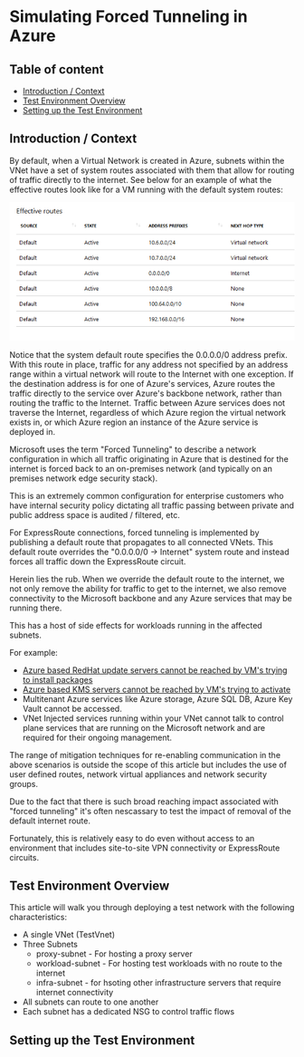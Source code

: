 Simulating Forced Tunneling in Azure
======================

## Table of content

- [Introduction / Context](#Introduction-/-Context)
- [Test Environment Overview](Test-Environment-Overview)
- [Setting up the Test Environment](Setting-up-a-Test-Environment)

## Introduction / Context

By default, when a Virtual Network is created in Azure, subnets within the VNet have a set of system routes associated with them that allow for routing of traffic directly to the internet. See below for an example of what the effective routes look like for a VM running with the default system routes:

![System Routes](images/defaultroutetable.png)

Notice that the system default route specifies the 0.0.0.0/0 address prefix. With this route in place, traffic for any address not specified by an address range within a virtual network will route to the Internet with one exception. If the destination address is for one of Azure's services, Azure routes the traffic directly to the service over Azure's backbone network, rather than routing the traffic to the Internet. Traffic between Azure services does not traverse the Internet, regardless of which Azure region the virtual network exists in, or which Azure region an instance of the Azure service is deployed in.

Microsoft uses the term "Forced Tunneling" to describe a network configuration in which all traffic originating in Azure that is destined for the internet is forced back to an on-premises network (and typically on an premises network edge security stack).

This is an extremely common configuration for enterprise customers who have internal security policy dictating all traffic passing between private and public address space is audited / filtered, etc.

For ExpressRoute connections, forced tunneling is implemented by publishing a default route that propagates to all connected VNets. This default route overrides the "0.0.0.0/0 -> Internet" system route and instead forces all traffic down the ExpressRoute circuit.

Herein lies the rub. When we override the default route to the internet, we not only remove the ability for traffic to get to the internet, we also remove connectivity to the Microsoft backbone and any Azure services that may be running there.

This has a host of side effects for workloads running in the affected subnets. 

For example:
- [Azure based RedHat update servers cannot be reached by VM's trying to install packages](https://github.com/MicrosoftDocs/azure-docs/issues/11969)
- [Azure based KMS servers cannot be reached by VM's trying to activate](https://docs.microsoft.com/en-us/azure/virtual-machines/troubleshooting/custom-routes-enable-kms-activation)
- Multitenant Azure services like Azure storage, Azure SQL DB, Azure Key Vault cannot be accessed.
- VNet Injected services running within your VNet cannot talk to control plane services that are running on the Microsoft network and are required for their ongoing management.

The range of mitigation techniques for re-enabling communication in the above scenarios is outside the scope of this article but includes the use of user defined routes, network virtual appliances and network security groups.

Due to the fact that there is such broad reaching impact associated with "forced tunneling" it's often nescassary to test the impact of removal of the default internet route. 

Fortunately, this is relatively easy to do even without access to an environment that includes site-to-site VPN connectivity or ExpressRoute circuits.

## Test Environment Overview

This article will walk you through deploying a test network with the following characteristics:

- A single VNet (TestVnet)
- Three Subnets
    - proxy-subnet - For hosting a proxy server
    - workload-subnet - For hosting test workloads with no route to the internet
    - infra-subnet - for hsoting other infrastructure servers that require internet connectivity
- All subnets can route to one another
- Each subnet has a dedicated NSG to control traffic flows

## Setting up the Test Environment



